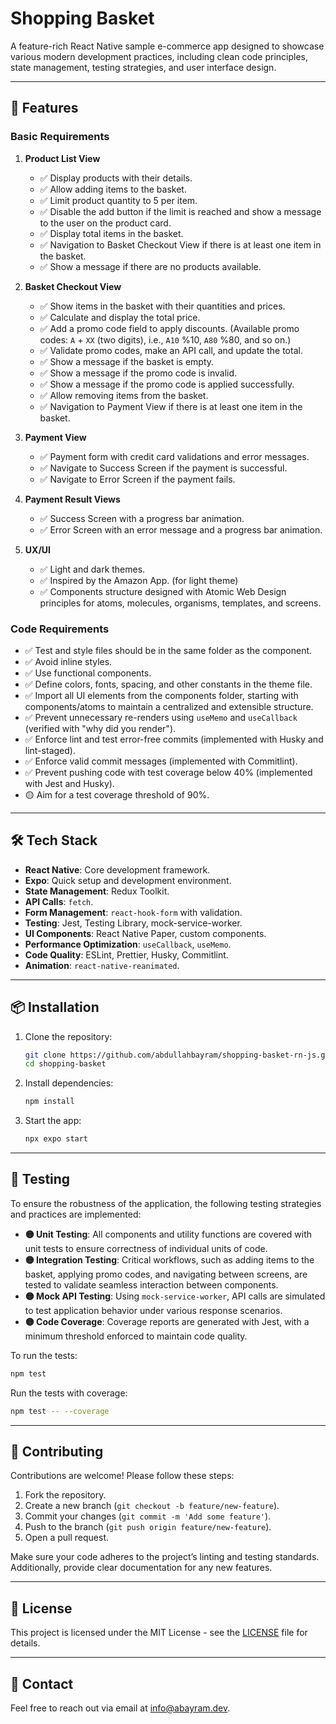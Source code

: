 # Shopping Basket

A feature-rich React Native sample e-commerce app designed to showcase various modern development practices, including clean code principles, state management, testing strategies, and user interface design.

---

## 🚀 Features

### **Basic Requirements**

1. **Product List View**

   - ✅ Display products with their details.
   - ✅ Allow adding items to the basket.
   - ✅ Limit product quantity to 5 per item.
   - ✅ Disable the add button if the limit is reached and show a message to the user on the product card.
   - ✅ Display total items in the basket.
   - ✅ Navigation to Basket Checkout View if there is at least one item in the basket.
   - ✅ Show a message if there are no products available.

2. **Basket Checkout View**

   - ✅ Show items in the basket with their quantities and prices.
   - ✅ Calculate and display the total price.
   - ✅ Add a promo code field to apply discounts. (Available promo codes: `A` + `XX` (two digits), i.e., `A10` %10, `A80` %80, and so on.)
   - ✅ Validate promo codes, make an API call, and update the total.
   - ✅ Show a message if the basket is empty.
   - ✅ Show a message if the promo code is invalid.
   - ✅ Show a message if the promo code is applied successfully.
   - ✅ Allow removing items from the basket.
   - ✅ Navigation to Payment View if there is at least one item in the basket.

3. **Payment View**

   - ✅ Payment form with credit card validations and error messages.
   - ✅ Navigate to Success Screen if the payment is successful.
   - ✅ Navigate to Error Screen if the payment fails.

4. **Payment Result Views**

   - ✅ Success Screen with a  progress bar animation.
   - ✅ Error Screen with an error message and a  progress bar animation.

5. **UX/UI**

   - ✅ Light and dark themes.
   - ✅ Inspired by the Amazon App. (for light theme)
   - ✅ Components structure designed with Atomic Web Design principles for atoms, molecules, organisms, templates, and screens.

### **Code Requirements**

- ✅ Test and style files should be in the same folder as the component.
- ✅ Avoid inline styles.
- ✅ Use functional components.
- ✅ Define colors, fonts, spacing, and other constants in the theme file.
- ✅ Import all UI elements from the components folder, starting with components/atoms to maintain a centralized and extensible structure.
- ✅ Prevent unnecessary re-renders using `useMemo` and `useCallback` (verified with "why did you render").
- ✅ Enforce lint and test error-free commits (implemented with Husky and lint-staged).
- ✅ Enforce valid commit messages (implemented with Commitlint).
- ✅ Prevent pushing code with test coverage below 40% (implemented with Jest and Husky).
- 🟡 Aim for a test coverage threshold of 90%.

---

## 🛠️ Tech Stack

- **React Native**: Core development framework.
- **Expo**: Quick setup and development environment.
- **State Management**: Redux Toolkit.
- **API Calls**: `fetch`.
- **Form Management**: `react-hook-form` with validation.
- **Testing**: Jest, Testing Library, mock-service-worker.
- **UI Components**: React Native Paper, custom components.
- **Performance Optimization**: `useCallback`, `useMemo`.
- **Code Quality**: ESLint, Prettier, Husky, Commitlint.
- **Animation**: `react-native-reanimated`.

---

## 📦 Installation

1. Clone the repository:

   ```bash
   git clone https://github.com/abdullahbayram/shopping-basket-rn-js.git
   cd shopping-basket
   ```

2. Install dependencies:

   ```bash
   npm install
   ```

3. Start the app:

   ```bash
   npx expo start
   ```

---

## 🧪 Testing

To ensure the robustness of the application, the following testing strategies and practices are implemented:

- **🟡 Unit Testing**: All components and utility functions are covered with unit tests to ensure correctness of individual units of code.
- **🟡 Integration Testing**: Critical workflows, such as adding items to the basket, applying promo codes, and navigating between screens, are tested to validate seamless interaction between components.
- **🟡 Mock API Testing**: Using `mock-service-worker`, API calls are simulated to test application behavior under various response scenarios.
- **🟡 Code Coverage**: Coverage reports are generated with Jest, with a minimum threshold enforced to maintain code quality.

To run the tests:

```bash
npm test
```

Run the tests with coverage:

```bash
npm test -- --coverage
```

---


## 🌟 Contributing

Contributions are welcome! Please follow these steps:

1. Fork the repository.
2. Create a new branch (`git checkout -b feature/new-feature`).
3. Commit your changes (`git commit -m 'Add some feature'`).
4. Push to the branch (`git push origin feature/new-feature`).
5. Open a pull request.

Make sure your code adheres to the project’s linting and testing standards. Additionally, provide clear documentation for any new features.

---

## 📄 License

This project is licensed under the MIT License - see the [LICENSE](LICENSE) file for details.

---

## 💬 Contact

Feel free to reach out via email at [info@abayram.dev](mailto:info@abayram.dev).

